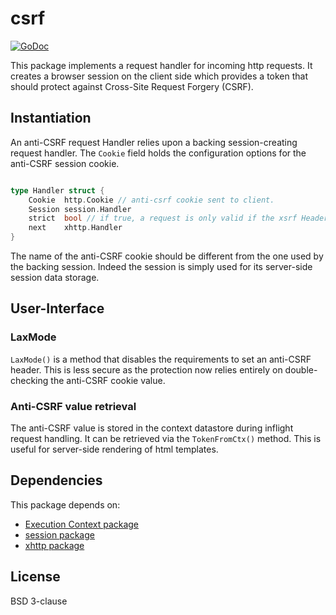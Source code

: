 # csrf
[![GoDoc](https://godoc.org/github.com/atdiar/xhttp/handlers/csrf?status.svg)](https://godoc.org/github.com/atdiar/xhttp/handlers/csrf)

This package implements a request handler for incoming http requests.
It creates a browser session on the client side which provides a token that should
protect against Cross-Site Request Forgery (CSRF).

## Instantiation

An anti-CSRF request Handler relies upon a backing session-creating request handler.
The `Cookie` field holds the configuration options for the anti-CSRF session
cookie.
``` go

type Handler struct {
	Cookie  http.Cookie // anti-csrf cookie sent to client.
	Session session.Handler
	strict  bool // if true, a request is only valid if the xsrf Header is present.
	next    xhttp.Handler
}

```
The name of the anti-CSRF cookie should be different from the one used by the backing session.
Indeed the session is simply used for its server-side session data storage.

## User-Interface

### LaxMode
`LaxMode()` is a method that disables the requirements to set an anti-CSRF header. This is less secure as the protection now relies entirely on double-checking the anti-CSRF cookie value.

### Anti-CSRF value retrieval
The anti-CSRF value is stored in the context datastore during inflight request handling.
It can be retrieved via the `TokenFromCtx()` method.
This is useful for server-side rendering of html templates.

## Dependencies
This package depends on:
* [Execution Context package](https://github.com/atdiar/goroutine/execution)
* [session package](https://github.com/atdiar/xhttp/handlers/session)
* [xhttp package](https://github.com/atdiar/xhttp)

## License
BSD 3-clause
